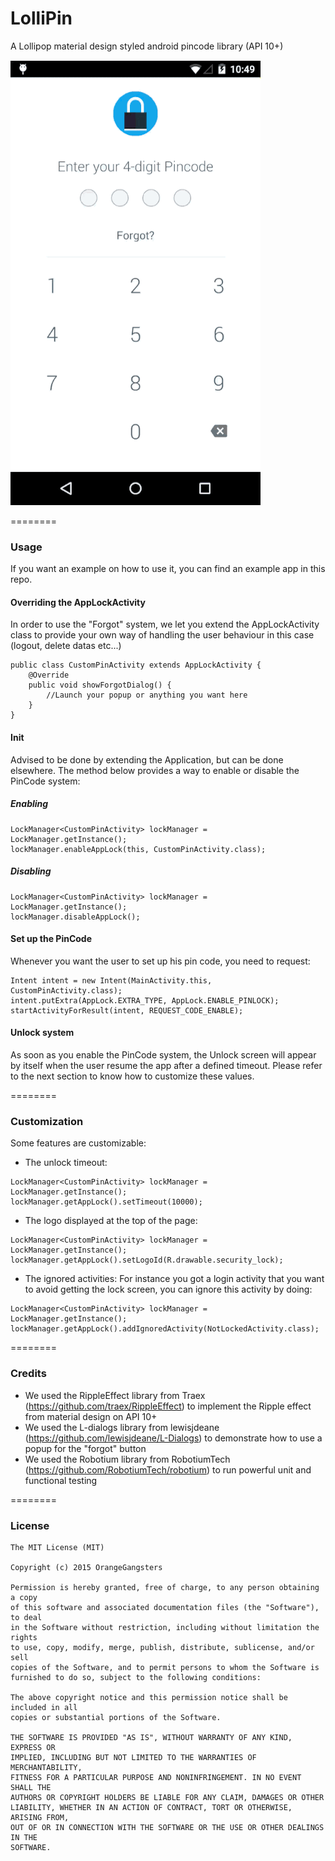 LolliPin
================

A Lollipop material design styled android pincode library (API 10+)

![Demo](app/src/main/res/raw/github_gif.gif)

========

### Usage

If you want an example on how to use it, you can find an example app in this repo.

#### Overriding the AppLockActivity

In order to use the "Forgot" system, we let you extend the AppLockActivity class to provide your own way of handling the user behaviour in this case (logout, delete datas etc...)

```
public class CustomPinActivity extends AppLockActivity {
    @Override
    public void showForgotDialog() {
        //Launch your popup or anything you want here
    }
}
```

#### Init

Advised to be done by extending the Application, but can be done elsewhere. The method below provides a way to enable or disable the PinCode system:

##### Enabling
```
LockManager<CustomPinActivity> lockManager = LockManager.getInstance();
lockManager.enableAppLock(this, CustomPinActivity.class);
```

##### Disabling
```
LockManager<CustomPinActivity> lockManager = LockManager.getInstance();
lockManager.disableAppLock();
```

#### Set up the PinCode

Whenever you want the user to set up his pin code, you need to request:

```
Intent intent = new Intent(MainActivity.this, CustomPinActivity.class);
intent.putExtra(AppLock.EXTRA_TYPE, AppLock.ENABLE_PINLOCK);
startActivityForResult(intent, REQUEST_CODE_ENABLE);
```

#### Unlock system

As soon as you enable the PinCode system, the Unlock screen will appear by itself when the user resume the app after a defined timeout.
Please refer to the next section to know how to customize these values.

========

### Customization

Some features are customizable:

* The unlock timeout:
```
LockManager<CustomPinActivity> lockManager = LockManager.getInstance();
lockManager.getAppLock().setTimeout(10000);
```

* The logo displayed at the top of the page:
```
LockManager<CustomPinActivity> lockManager = LockManager.getInstance();
lockManager.getAppLock().setLogoId(R.drawable.security_lock);
```

* The ignored activities:
For instance you got a login activity that you want to avoid getting the lock screen, you can ignore this activity by doing:
```
LockManager<CustomPinActivity> lockManager = LockManager.getInstance();
lockManager.getAppLock().addIgnoredActivity(NotLockedActivity.class);
```

========

### Credits

* We used the RippleEffect library from Traex (https://github.com/traex/RippleEffect) to implement the Ripple effect from material design on API 10+
* We used the L-dialogs library from lewisjdeane (https://github.com/lewisjdeane/L-Dialogs) to demonstrate how to use a popup for the "forgot" button
* We used the Robotium library from RobotiumTech (https://github.com/RobotiumTech/robotium) to run powerful unit and functional testing

========

### License

```
The MIT License (MIT)

Copyright (c) 2015 OrangeGangsters

Permission is hereby granted, free of charge, to any person obtaining a copy
of this software and associated documentation files (the "Software"), to deal
in the Software without restriction, including without limitation the rights
to use, copy, modify, merge, publish, distribute, sublicense, and/or sell
copies of the Software, and to permit persons to whom the Software is
furnished to do so, subject to the following conditions:

The above copyright notice and this permission notice shall be included in all
copies or substantial portions of the Software.

THE SOFTWARE IS PROVIDED "AS IS", WITHOUT WARRANTY OF ANY KIND, EXPRESS OR
IMPLIED, INCLUDING BUT NOT LIMITED TO THE WARRANTIES OF MERCHANTABILITY,
FITNESS FOR A PARTICULAR PURPOSE AND NONINFRINGEMENT. IN NO EVENT SHALL THE
AUTHORS OR COPYRIGHT HOLDERS BE LIABLE FOR ANY CLAIM, DAMAGES OR OTHER
LIABILITY, WHETHER IN AN ACTION OF CONTRACT, TORT OR OTHERWISE, ARISING FROM,
OUT OF OR IN CONNECTION WITH THE SOFTWARE OR THE USE OR OTHER DEALINGS IN THE
SOFTWARE.
```
